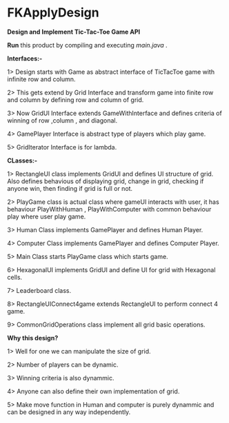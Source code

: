 # FKApplyDesign

<B>Design and Implement Tic-Tac-Toe Game API</B>

<B>Run</B> this product by compiling and executing <I> main.java </I>.

<B>Interfaces:-</B>

1> Design starts with Game as abstract interface of TicTacToe game with infinite row and column.

2> This gets extend by Grid Interface and transform game into finite row and column
by defining row and column of grid.

3> Now GridUI Interface extends GameWithInterface and defines criteria of winning
of row ,column , and diagonal.

4> GamePlayer Interface is abstract type of players which play game. 

5> GridIterator Interface is for lambda.

<B>CLasses:-</B>

1> RectangleUI class implements GridUI and defines UI structure of grid. Also defines 
behavious of displaying grid, change in grid, checking if anyone win, then finding if grid is 
full or not.

2> PlayGame class is actual class where gameUI interacts with user, it has behaviour PlayWithHuman , 
PlayWithComputer with common behaviour play where user play game.

3> Human Class implements GamePlayer and defines Human Player.

4> Computer Class implements GamePlayer and defines Computer Player.

5> Main Class starts PlayGame class which starts game.

6> HexagonalUI implements GridUI and define UI for grid with Hexagonal cells.

7> Leaderboard class.

8> RectangleUIConnect4game extends RectangleUI to perform connect 4 game.

9> CommonGridOperations class implement all grid basic operations.

<B>Why this design?</B>

1> Well for one we can manipulate the size of grid.

2> Number of players can be dynamic.

3> Winning criteria is also dynammic.

4> Anyone can also define their own implementation of grid.

5> Make move function in Human and computer is purely dynammic and can be designed in any way
independently.


